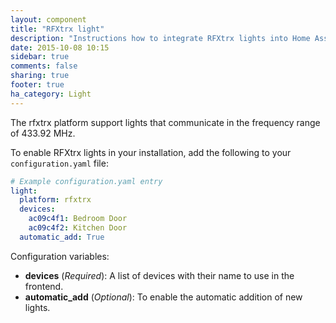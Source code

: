 ```yaml
---
layout: component
title: "RFXtrx light"
description: "Instructions how to integrate RFXtrx lights into Home Assistant."
date: 2015-10-08 10:15
sidebar: true
comments: false
sharing: true
footer: true
ha_category: Light
---
```

The rfxtrx platform support lights that communicate in the frequency range of 433.92 MHz.

To enable RFXtrx lights in your installation, add the following to your `configuration.yaml` file:

```yaml
# Example configuration.yaml entry
light:
  platform: rfxtrx
  devices:
    ac09c4f1: Bedroom Door
    ac09c4f2: Kitchen Door
  automatic_add: True
```

Configuration variables:

- **devices** (*Required*): A list of devices with their name to use in the frontend.
- **automatic_add** (*Optional*): To enable the automatic addition of new lights.

